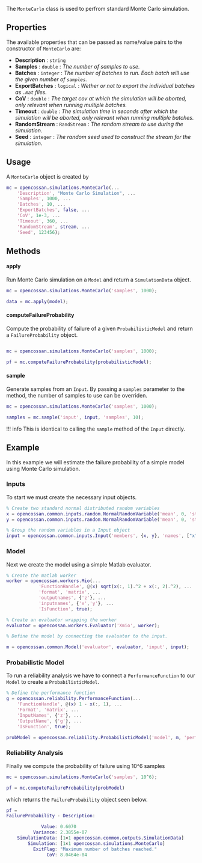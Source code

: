 The `MonteCarlo` class is used to perfrom standard Monte Carlo simulation.

## Properties
The available properties that can be passed as name/value pairs to the constructor of `MonteCarlo` are:

 - **Description** : `string`
 - **Samples** : `double` : *The number of samples to use.*
 - **Batches** : `integer` : *The number of batches to run. Each batch will use the given number of `samples`.*
 - **ExportBatches** : `logical` : *Wether or not to export the individual batches as `.mat` files.*
 - **CoV** : `double` : *The target cov at which the simulation will be aborted, only relevant when running multiple batches.*
 - **Timeout** : `double` : *The simulation time in seconds after which the simulation will be aborted, only relevant when running multiple batches.*
 - **RandomStream** : `RandStream` : *The random stream to use during the simulation*.
 - **Seed** : `integer` : *The random seed used to construct the stream for the simulation*.

## Usage

A `MonteCarlo` object is created by
``` matlab
mc = opencossan.simulations.MonteCarlo(...
    'Description', "Monte Carlo Simulation", ...
    'Samples', 1000, ...
    'Batches', 10, ...
    'ExportBatches', false, ...
    'CoV', 1e-3, ...
    'Timeout', 360, ...
    'RandomStream', stream, ...
    'Seed', 123456);
```

## Methods

#### apply

Run Monte Carlo simulation on a `Model` and return a `SimulationData` object.

``` matlab
mc = opencossan.simulations.MonteCarlo('samples', 1000);

data = mc.apply(model);
```

#### computeFailureProbability

Compute the probability of failure of a given `ProbabilisticModel` and return a `FailureProbability` object.

``` matlab

mc = opencossan.simulations.MonteCarlo('samples', 1000);

pf = mc.computeFailureProbability(probabilisticModel);
```

#### sample

Generate samples from an `Input`. By passing a `samples` parameter to the method, the number of samples to use can be overriden.

``` matlab
mc = opencossan.simulations.MonteCarlo('samples', 1000);

samples = mc.sample('input', input, 'samples', 10);
```

!!! info
    This is identical to calling the `sample` method of the `Input` directly.

## Example

In this example we will estimate the failure probability of a simple model using Monte Carlo simulation.

### Inputs

To start we must create the necessary input objects.

``` matlab
% Create two standard normal distributed random variables
x = opencossan.common.inputs.random.NormalRandomVariable('mean', 0, 'std', 1);
y = opencossan.common.inputs.random.NormalRandomVariable('mean', 0, 'std', 1); 

% Group the random variables in a Input object
input = opencossan.common.inputs.Input('members', {x, y}, 'names', ["x", "y"]);
```

### Model

Next we create the model using a simple Matlab evaluator.

``` matlab
% Create the matlab worker
worker = opencossan.workers.Mio(...
            'FunctionHandle', @(x) sqrt(x(:, 1).^2 + x(:, 2).^2), ...
            'format', 'matrix', ...
            'outputnames', {'z'}, ...
            'inputnames', {'x','y'}, ...
            'IsFunction', true);

% Create an evaluator wrapping the worker
evaluator = opencossan.workers.Evaluator('Xmio', worker);

% Define the model by connecting the evaluator to the input.

m = opencossan.common.Model('evaluator', evaluator, 'input', input);
```

### Probabilistic Model
To run a reliability analysis we have to connect a `PerformanceFunction` to our `Model` to create a `ProbabilisticModel`.

``` matlab
% Define the performance function
g = opencossan.reliability.PerformanceFunction(...
    'FunctionHandle', @(x) 1 - x(:, 1), ...
    'Format', 'matrix', ...
    'InputNames', {'z'}, ...
    'OutputName', {'g'}, ...
    'IsFunction', true);

probModel = opencossan.reliability.ProbabilisticModel('model', m, 'performanceFunction', g);
```

### Reliability Analysis

Finally we compute the probability of failure using 10^6 samples

``` matlab
mc = opencossan.simulations.MonteCarlo('samples', 10^6);

pf = mc.computeFailureProbability(probModel)
```

which returns the `FailureProbability` object seen below.

``` matlab
pf = 
FailureProbability - Description: 

             Value: 0.6070
          Variance: 2.3855e-07
    SimulationData: [1×1 opencossan.common.outputs.SimulationData]
        Simulation: [1×1 opencossan.simulations.MonteCarlo]
          ExitFlag: "Maximum number of batches reached."
               CoV: 8.0464e-04
```

